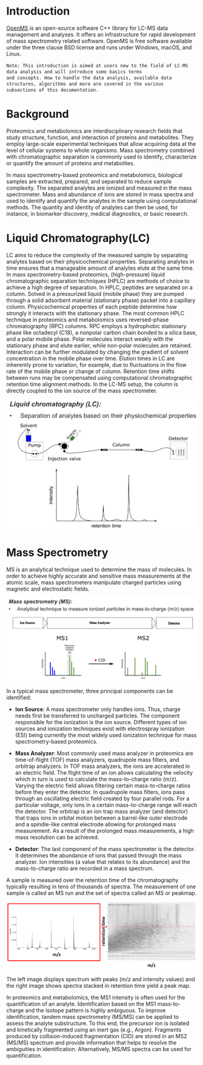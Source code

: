 Introduction
============

[OpenMS](http://www.openms.org/)
is an open-source software C++ library for LC-MS data management and
analyses. It offers an infrastructure for rapid development of mass
spectrometry related software. OpenMS is free software available under the
three clause BSD license and runs under Windows, macOS, and Linux.

```{note}
Note: This introduction is aimed at users new to the field of LC-MS data analysis and will introduce some basics terms
and concepts. How to handle the data analysis, available data structures, algorithms and more are covered in the various
subsections of this documentation.
```

# Background

Proteomics and metabolomics are interdisciplinary research fields that study structure, function, and interaction of
proteins and metabolites. They employ large-scale experimental techniques that allow acquiring data at the level of
cellular systems to whole organisms. Mass spectrometry combined with chromatographic separation is commonly used to
identify, characterize or quantify the amount of proteins and metabolites.

In mass spectrometry-based proteomics and metabolomics, biological samples are extracted, prepared, and separated to
reduce sample complexity. The separated analytes are ionized and measured in the mass spectrometer. Mass and abundance
of ions are stored in mass spectra and used to identify and quantify the analytes in the sample using computational
methods. The quantity and identity of analytes can then be used, for instance, in biomarker discovery, medical diagnostics,
or basic research.

# Liquid Chromatography(LC)

LC aims to reduce the complexity of the measured sample by separating analytes based on their physicochemical properties.
Separating analytes in time ensures that a manageable amount of analytes elute at the same time. In mass
spectrometry-based proteomics, (high-pressure) liquid chromatographic separation techniques (HPLC) are methods of choice
to achieve a high degree of separation. In HPLC, peptides are separated on a column. Solved in a pressurized liquid
(mobile phase) they are pumped through a solid adsorbent material (stationary phase) packet into a capillary column.
Physicochemical properties of each peptide determine how strongly it interacts with the stationary phase. The most
common HPLC technique in proteomics and metabolomics uses reversed-phase chromatography (RPC) columns. RPC employs a
hydrophobic stationary phase like octadecyl (C18), a nonpolar carbon chain bonded to a silica base, and a polar mobile
phase. Polar molecules interact weakly with the stationary phase and elute earlier, while non-polar molecules are retained.
Interaction can be further modulated by changing the gradient of solvent concentration in the mobile phase over time.
Elution times in LC are inherently prone to variation, for example, due to fluctuations in the flow rate of the mobile
phase or change of column. Retention time shifts between runs may be compensated using computational chromatographic
retention time alignment methods. In the LC-MS setup, the column is directly coupled to the ion source of the mass
spectrometer.

![](images/introduction/introduction_LC.png)

# Mass Spectrometry

MS is an analytical technique used to determine the mass of molecules. In order to achieve highly accurate and sensitive
mass measurements at the atomic scale, mass spectrometers manipulate charged particles using magnetic and electrostatic
fields.

![](images/introduction/introduction_MS.png)

In a typical mass spectrometer, three principal components can be identified:

- **Ion Source**: A mass spectrometer only handles ions. Thus, charge needs first be transferred to uncharged particles.
  The component responsible for the ionization is the ion source. Different types of ion sources and ionization
  techniques exist with electrospray ionization (ESI) being currently the most widely used ionization technique for mass
  spectrometry-based proteomics.

- **Mass Analyzer**: Most commonly used mass analyzer in proteomics are time-of-flight (TOF) mass analyzers, quadrupole mass
  filters, and orbitrap analyzers. In TOF mass analyzers, the ions are accelerated in an electric field. The flight time
  of an ion allows calculating the velocity which in turn is used to calculate the mass-to-charge ratio (m/z). Varying
  the electric field allows filtering certain mass-to-charge ratios before they enter the detector. In quadrupole mass
  filters, ions pass through an oscillating electric field created by four parallel rods. For a particular voltage, only
  ions in a certain mass-to-charge range will reach the detector. The orbitrap is an ion trap mass analyzer (and detector)
  that traps ions in orbital motion between a barrel-like outer electrode and a spindle-like central electrode allowing
  for prolonged mass measurement. As a result of the prolonged mass measurements, a high mass resolution can be achieved.

- **Detector**: The last component of the mass spectrometer is the detector. It determines the abundance of ions that
  passed through the mass analyzer. Ion intensities (a value that relates to its abundance) and the mass-to-charge ratio
  are recorded in a mass spectrum.

A sample is measured over the retention time of the chromatography typically resulting in tens of thousands of spectra.
The measurement of one sample is called an MS run and the set of spectra called an MS or peakmap.

![](images/introduction/spectrum_peakmap.png)

The left image displays spectrum with peaks (m/z and intensity values) and the right image shows spectra stacked in
retention time yield a peak map.

In proteomics and metabolomics, the MS1 intensity is often used for the quantification of an analyte. Identification
based on the MS1 mass-to-charge and the isotope pattern is highly ambiguous. To improve identification, tandem mass
spectrometry (MS/MS) can be applied to assess the analyte substructure. To this end, the precursor ion is isolated and
kinetically fragmented using an inert gas (e.g., Argon). Fragments produced by collision-induced fragmentation (CID) are
stored in an MS2 (MS/MS) spectrum and provide information that helps to resolve the ambiguities in identification.
Alternatively, MS/MS spectra can be used for quantification.
